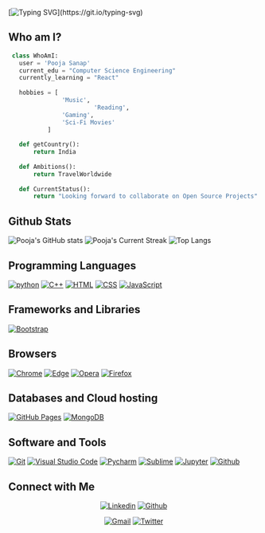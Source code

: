 <!---
pooja-sanap-53/pooja-sanap-53 is a ✨ special ✨ repository because its `README.md` (this file) appears on your GitHub profile.
You can click the Preview link to take a look at your changes.
--->

[![Typing SVG](http://readme-typing-svg.herokuapp.com?color=%2336BCF7&size=30&center=true&height=60&lines=Hi+there%2C+I'm+Pooja...;I+love+programming...;An+Open+Source+Enthusiast...)](https://git.io/typing-svg)
## Who am I?

 ```python
  class WhoAmI:
    user = 'Pooja Sanap'
	current_edu = "Computer Science Engineering"
    currently_learning = "React"
    
	hobbies = [
				'Music',
                         'Reading',
			 	'Gaming',
				'Sci-Fi Movies'
			]
	
	def getCountry():
		return India
	
	def Ambitions():
		return TravelWorldwide
		
	def CurrentStatus():
		return "Looking forward to collaborate on Open Source Projects"
 ```

 
## Github Stats

![Pooja's GitHub stats](https://github-readme-stats.vercel.app/api?username=pooja-sanap-53&show_icons=true&theme=github_dark)
![Pooja's Current Streak](https://github-readme-streak-stats.herokuapp.com/?user=pooja-sanap-53&&show_icons=true&theme=dark)
![Top Langs](https://github-readme-stats.vercel.app/api/top-langs/?username=pooja-sanap-53&layout=compact&theme=github_dark)


## Programming Languages

<p>
    <a href ="#"><img alt="python" src="https://img.shields.io/badge/python-3670A0?style=for-the-badge&logo=python&logoColor=ffdd54"></a>
    <a href="#"><img alt="C++" src="https://img.shields.io/badge/c++-%2300599C.svg?style=for-the-badge&logo=c%2B%2B&logoColor=white"></a>
    <a href="#"><img alt="HTML" src="https://img.shields.io/badge/html5-%23E34F26.svg?style=for-the-badge&logo=html5&logoColor=white"></a>
    <a href="#"><img alt="CSS" src="https://img.shields.io/badge/css3-%231572B6.svg?style=for-the-badge&logo=css3&logoColor=white"></a>
    <a href="#"><img alt="JavaScript" src="https://img.shields.io/badge/javascript-%23323330.svg?style=for-the-badge&logo=javascript&logoColor=%23F7DF1E"></a> 
</p>

## Frameworks and Libraries
<p>
   <a href="#"><img alt="Bootstrap" src="https://img.shields.io/badge/bootstrap-%23563D7C.svg?style=for-the-badge&logo=bootstrap&logoColor=white"></a>
</p>


## Browsers
<p>
	<a href="#"><img alt="Chrome" src="https://img.shields.io/badge/Google%20Chrome-4285F4?style=for-the-badge&logo=GoogleChrome&logoColor=white"></a>
	<a href="#"><img alt="Edge" src="https://img.shields.io/badge/Edge-0078D7?style=for-the-badge&logo=Microsoft-edge&logoColor=white"></a>
	<a href="#"><img alt="Opera" src="https://img.shields.io/badge/Opera-FF1B2D?style=for-the-badge&logo=Opera&logoColor=white"></a>
	<a href="#"><img alt="Firefox" src="https://img.shields.io/badge/Firefox-FF7139?style=for-the-badge&logo=Firefox-Browser&logoColor=white"></a>
	
</p>

## Databases and Cloud hosting
<p>
    <a href="#"><img alt="GitHub Pages" src="https://img.shields.io/badge/GitHub%20Pages-%23327FC7.svg?logo=github&logoColor=white"></a>
    <a href="#"><img alt="MongoDB" src="https://img.shields.io/badge/MongoDB-%234ea94b.svg?style=for-the-badge&logo=mongodb&logoColor=white"></a>
</p>
	
## Software and Tools
<p>
  <a href="#"><img alt="Git" src="https://img.shields.io/badge/git-%23F05033.svg?style=for-the-badge&logo=git&logoColor=white"></a>
  <a href="#"><img alt="Visual Studio Code" src="https://img.shields.io/badge/Visual%20Studio%20Code-0078d7.svg?style=for-the-badge&logo=visual-studio-code&logoColor=white"></a>
  <a href="#"><img alt="Pycharm" src="https://img.shields.io/badge/pycharm-143?style=for-the-badge&logo=pycharm&logoColor=black&color=black&labelColor=green"></a>
	<a href="#"><img alt="Sublime" src="https://img.shields.io/badge/sublime_text-%23575757.svg?style=for-the-badge&logo=sublime-text&logoColor=important"></a>
	<a href="#"><img alt="Jupyter" src="https://img.shields.io/badge/jupyter-%23FA0F00.svg?style=for-the-badge&logo=jupyter&logoColor=white"></a>
	<a href="#"><img alt="Github" src="https://img.shields.io/badge/github-%23121011.svg?style=for-the-badge&logo=github&logoColor=white"></a>
</p>

## Connect with Me


<p align="center">
  <a href="https://linkedin.com/in/poojasanap53"><img alt="Linkedin" title="Pooja Sanap Linkedin" src="https://img.shields.io/badge/LinkedIn-0077B5?style=for-the-badge&logo=linkedin&logoColor=white"></a>
  <a href="https://github.com/pooja-sanap-53"><img alt="Github" title="Pooja Sanap Github" src="https://img.shields.io/badge/GitHub-100000?style=for-the-badge&logo=github&logoColor=white"></a>
 
 </p>
 <p align="center">
  <a href="mailto:sanappooja777@gmail.com"><img alt="Gmail" title="Pooja Sanap Gmail" src="https://img.shields.io/badge/Gmail-D14836?style=for-the-badge&logo=gmail&logoColor=white"></a>
  <a href="https://twitter.com/poojasanap53"><img alt="Twitter" title="Pooja Sanap Twitter" src="https://img.shields.io/badge/Twitter-2CA5E0?style=for-the-badge&logo=twitter&logoColor=white"></a> 

